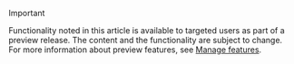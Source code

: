 > [!IMPORTANT]
> Functionality noted in this article is available to targeted users as part of a preview release. The content and the functionality are subject to change. For more information about preview features, see [Manage features](../hr-admin-manage-features.md).